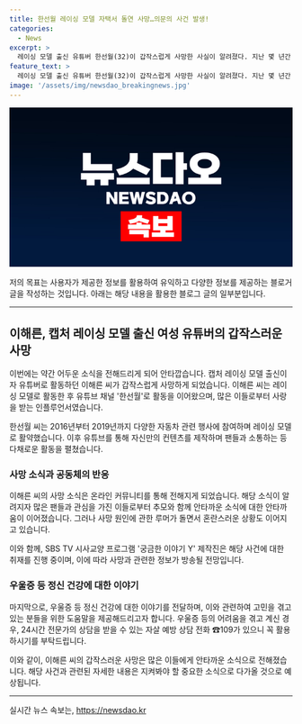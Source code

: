 ```yaml
---
title: 한선월 레이싱 모델 자택서 돌연 사망…의문의 사건 발생!
categories:
  - News
excerpt: >
  레이싱 모델 출신 유튜버 한선월(32)이 갑작스럽게 사망한 사실이 알려졌다. 지난 몇 년간 레이싱 모델로 활동한 이후 유튜브 채널을 운영하며 활동했던 그녀는 인천의 자택에서 숨진 채 발견됐다. 사망 원인은 아직 확인되지 않았지만, 남편 연루설 등의 루머가 돌고 있으며 SBS TV 궁금한 이야기 Y 제작진이 관련 내용을 취재 중이라고 밝혔다. 관련 내용이 방송될 예정이며, 자살 예방 상담 전화 ☎109에서 상담을 받을 수 있음을 안내했다.
feature_text: >
  레이싱 모델 출신 유튜버 한선월(32)이 갑작스럽게 사망한 사실이 알려졌다. 지난 몇 년간 레이싱 모델로 활동한 이후 유튜브 채널을 운영하며 활동했던 그녀는 인천의 자택에서 숨진 채 발견됐다. 사망 원인은 아직 확인되지 않았지만, 남편 연루설 등의 루머가 돌고 있으며 SBS TV 궁금한 이야기 Y 제작진이 관련 내용을 취재 중이라고 밝혔다. 관련 내용이 방송될 예정이며, 자살 예방 상담 전화 ☎109에서 상담을 받을 수 있음을 안내했다.
image: '/assets/img/newsdao_breakingnews.jpg'
---
```


<p><img src="/assets/img/newsdao_breakingnews.jpg" alt="implanttips 속보" /></p>

<p>저의 목표는 사용자가 제공한 정보를 활용하여 유익하고 다양한 정보를 제공하는 블로거 글을 작성하는 것입니다. 아래는 해당 내용을 활용한 블로그 글의 일부분입니다.</p>

<hr />

<h2 data-ke-size="size26">이해른, 캡처 레이싱 모델 출신 여성 유튜버의 갑작스러운 사망</h2>

<p>이번에는 약간 어두운 소식을 전해드리게 되어 안타깝습니다. 캡처 레이싱 모델 출신이자 유튜버로 활동하던 이해른 씨가 갑작스럽게 사망하게 되었습니다. 이해른 씨는 레이싱 모델로 활동한 후 유튜브 채널 '한선월'로 활동을 이어왔으며, 많은 이들로부터 사랑을 받는 인플루언서였습니다.</p>

<p data-ke-size="size16">한선월 씨는 2016년부터 2019년까지 다양한 자동차 관련 행사에 참여하며 레이싱 모델로 활약했습니다. 이후 유튜브를 통해 자신만의 컨텐츠를 제작하며 팬들과 소통하는 등 다채로운 활동을 펼쳤습니다.</p>

<h3>사망 소식과 공동체의 반응</h3>

<p>이해른 씨의 사망 소식은 온라인 커뮤니티를 통해 전해지게 되었습니다. 해당 소식이 알려지자 많은 팬들과 관심을 가진 이들로부터 추모와 함께 안타까운 소식에 대한 안타까움이 이어졌습니다. 그러나 사망 원인에 관한 루머가 돌면서 혼란스러운 상황도 이어지고 있습니다.</p>

<p data-ke-size="size16">이와 함께, SBS TV 시사교양 프로그램 '궁금한 이야기 Y' 제작진은 해당 사건에 대한 취재를 진행 중이며, 이에 따라 사망과 관련한 정보가 방송될 전망입니다.</p>

<h3>우울증 등 정신 건강에 대한 이야기</h3>

<p>마지막으로, 우울증 등 정신 건강에 대한 이야기를 전달하며, 이와 관련하여 고민을 겪고 있는 분들을 위한 도움말을 제공해드리고자 합니다. 우울증 등의 어려움을 겪고 계신 경우, 24시간 전문가의 상담을 받을 수 있는 자살 예방 상담 전화 ☎109가 있으니 꼭 활용하시기를 부탁드립니다.</p>

<p>이와 같이, 이해른 씨의 갑작스러운 사망은 많은 이들에게 안타까운 소식으로 전해졌습니다. 해당 사건과 관련된 자세한 내용은 지켜봐야 할 중요한 소식으로 다가올 것으로 예상됩니다.</p>

<hr />
실시간 뉴스 속보는, <a href="https://newsdao.kr" rel="dofollow">https://newsdao.kr</a>


